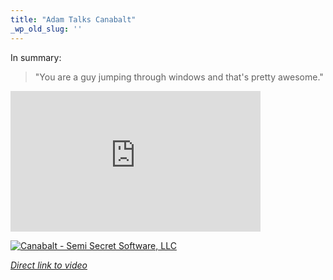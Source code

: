 ```yaml
---
title: "Adam Talks Canabalt"
_wp_old_slug: ''
---
```

<p>In summary:</p>
<blockquote><p>"You are a guy jumping through windows and that's pretty awesome."</p></blockquote>
<p><iframe src="http://player.vimeo.com/video/14125649?byline=0&amp;color=ffffff" width="400" height="225" frameborder="0"></iframe></p>
<p><a href="http://click.linksynergy.com/fs-bin/stat?id=6PFrOqNV4B8&offerid=146261&type=3&subid=0&tmpid=1826&RD_PARM1=http%253A%252F%252Fitunes.apple.com%252Fca%252Fapp%252Fcanabalt%252Fid333180061%253Fmt%253D8%2526uo%253D4%2526partnerId%253D30" target="itunes_store"><img src="http://ax.phobos.apple.com.edgesuite.net/images/web/linkmaker/badge_appstore-lrg.gif" alt="Canabalt - Semi Secret Software, LLC" style="border: 0;"/></a></p>
<p><em><a href="http://vimeo.com/14125649">Direct link to video</a></em></p>
